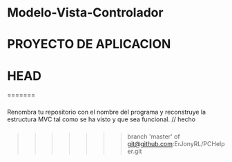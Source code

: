 # Modelo-Vista-Controlador
# 
# 
# PROYECTO DE APLICACION
# 
# 
# HEAD
=======
###
Renombra tu repositorio con el nombre del programa y reconstruye la estructura MVC
tal como se ha visto y que sea funcional.     // hecho
###
>>>>>>> branch 'master' of git@github.com:ErJonyRL/PCHelper.git
